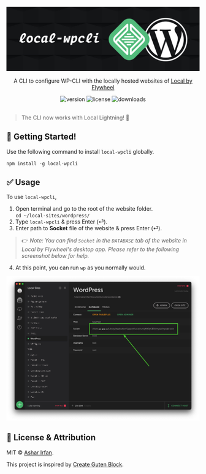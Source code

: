 ![cover](assets/local-wpcli-cover.jpg)

<div align="center">
	<p>A CLI to configure WP-CLI with the locally hosted websites of <a href="https://local.getflywheel.com/">Local by Flywheel</a></p>
	<img src="https://img.shields.io/npm/v/local-wpcli?color=21759b" alt="version">
	<img src="https://img.shields.io/npm/l/local-wpcli?color=21759b" alt="license">
	<img src="https://img.shields.io/npm/dt/local-wpcli?color=21759b" alt="downloads">
</div>
<br>

> The CLI now works with Local Lightning! 🎉

## 🚀 Getting Started!

Use the following command to install `local-wpcli` globally.

```node
npm install -g local-wpcli
```

## ✅ Usage

To use `local-wpcli`,

1. Open terminal and go to the root of the website folder.<br>`cd ~/local-sites/wordpress/`
2. Type `local-wpcli` & press Enter (⏎).
3. Enter path to **Socket** file of the website & press Enter (⏎).

> 👉 *Note: You can find `Socket` in the `DATABASE` tab of the website in Local by Flywheel's desktop app. Please refer to the following screenshot below for help.*

4. At this point, you can run `wp` as you normally would.

![Local by Flywheel Screenshot](assets/local-wpcli-screenshot.jpg)

## 🎩 License & Attribution

MIT &copy; [Ashar Irfan](https://asharirfan.com).

This project is inspired by [Create Guten Block](https://github.com/ahmadawais/create-guten-block).

